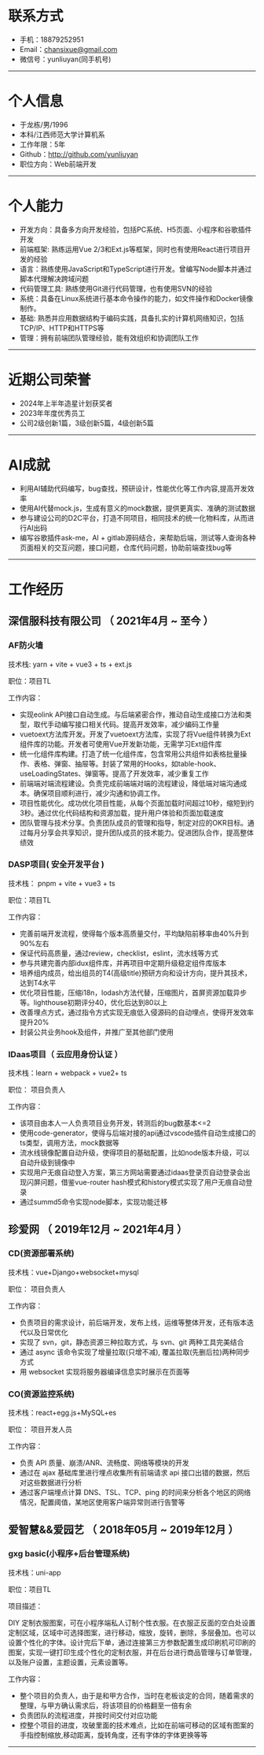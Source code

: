 # 联系方式
- 手机：18879252951
- Email：chansixue@gmail.com
- 微信号：yunliuyan(同手机号)
---

# 个人信息

 - 于龙栋/男/1996 
 - 本科/江西师范大学计算机系
 - 工作年限：5年
 - Github：http://github.com/yunliuyan 
 - 职位方向：Web前端开发

---

# 个人能力
 - 开发方向：具备多方向开发经验，包括PC系统、H5页面、小程序和谷歌插件开发
 - 前端框架: 熟练运用Vue 2/3和Ext.js等框架，同时也有使用React进行项目开发的经验
 - 语言：熟练使用JavaScript和TypeScript进行开发。曾编写Node脚本并通过脚本代理解决跨域问题
 - 代码管理工具: 熟练使用Git进行代码管理，也有使用SVN的经验
 - 系统：具备在Linux系统进行基本命令操作的能力，如文件操作和Docker镜像制作。
 - 基础: 熟悉并应用数据结构于编码实践，具备扎实的计算机网络知识，包括TCP/IP、HTTP和HTTPS等
 - 管理：拥有前端团队管理经验，能有效组织和协调团队工作
---
# 近期公司荣誉
 - 2024年上半年造星计划获奖者
 - 2023年年度优秀员工
 - 公司2级创新1篇，3级创新5篇，4级创新5篇
---  
# AI成就
 - 利用AI辅助代码编写，bug查找，预研设计，性能优化等工作内容,提高开发效率
 - 使用AI代替mock.js，生成有意义的mock数据，提供更真实、准确的测试数据
 - 参与建设公司的D2C平台，打造不同项目，相同技术的统一化物料库，从而进行AI出码
 - 编写谷歌插件ask-me，AI + gitlab源码结合，来帮助后端，测试等人查询各种页面相关的交互问题，接口问题，仓库代码问题，协助前端查找bug等
---

# 工作经历

## 深信服科技有限公司 （ 2021年4月 ~ 至今 ）

### AF防火墙
技术栈: yarn + vite + vue3 + ts + ext.js

职位：项目TL

工作内容：
  - 实现eolink API接口自动生成。与后端紧密合作，推动自动生成接口方法和类型，取代手动编写接口相关代码。提高开发效率，减少编码工作量
  - vuetoext方法库开发。开发了vuetoext方法库，实现了将Vue组件转换为Ext组件库的功能。开发者可使用Vue开发新功能，无需学习Ext组件库
  - 统一化组件库构建。打造了统一化组件库，包含常用公共组件如表格批量操作、表格、弹窗、抽屉等。封装了常用的Hooks，如table-hook、useLoadingStates、弹窗等。提高了开发效率，减少重复工作
  - 前端端对端流程建设。负责完成前端端对端的流程建设，降低端对端沟通成本。确保项目顺利进行，减少沟通和协调工作。
  - 项目性能优化。成功优化项目性能，从每个页面加载时间超过10秒，缩短到约3秒。通过优化代码结构和资源加载，提升用户体验和页面加载速度
  - 团队管理与技术分享。负责团队成员的管理和指导，制定对应的OKR目标。通过每月分享会共享知识，提升团队成员的技术能力。促进团队合作，提高整体绩效

### DASP项目( 安全开发平台 ) 
技术栈： pnpm + vite + vue3 + ts

职位：项目TL

工作内容：

 - 完善前端开发流程，使得每个版本高质量交付，平均缺陷前移率由40%升到90%左右
 - 保证代码高质量，通过review，checklist，eslint，流水线等方式
 - 参与共建完善内部idux组件库，并再项目中定期升级稳定组件库版本
 - 培养组内成员，给出组员的T4(高级title)预研方向和设计方向，提升其技术，达到T4水平
 - 优化项目性能，压缩i18n，lodash方法代替，压缩图片，首屏资源加载异步等。lighthouse初期评分40，优化后达到80以上
 - 改善埋点方式，通过指令方式实现无痕低入侵源码的自动埋点，使得开发效率提升20%
 - 封装公共业务hook及组件，并推广至其他部门使用

### IDaas项目（ 云应用身份认证 ）
 技术栈：learn + webpack + vue2+ ts

 职位： 项目负责人

 工作内容：

 - 该项目由本人一人负责项目业务开发，转测后的bug数基本<=2
 - 使用code-generator，使得与后端对接的api通过vscode插件自动生成接口的ts类型，调用方法，mock数据等
 - 流水线镜像配置自动升级，使得项目的基础配置，比如node版本升级，可以自动升级到镜像中
 - 实现用户无痕自动登入方案，第三方网站需要通过idaas登录页自动登录会出现闪屏问题，借鉴vue-router hash模式和history模式实现了用户无痕自动登录
 - 通过summd5命令实现node脚本，实现功能迁移
 
## 珍爱网 （ 2019年12月 ~ 2021年4月 ）


### CD(资源部署系统)
 技术栈：vue+Django+websocket+mysql

 职位： 项目负责人

 工作内容：

 - 负责项目的需求设计，前后端开发，发布上线，运维等整体开发，还有版本迭代以及日常优化
 - 实现了 svn，git，静态资源三种拉取方式，与 svn、git 两种工具完美结合
 - 通过 async 该命令实现了增量拉取(只增不减), 覆盖拉取(先删后拉)两种同步方式
 - 用 websocket 实现将服务器编译信息实时展示在页面等


### CO(资源监控系统)
 技术栈：react+egg.js+MySQL+es

 职位： 项目开发人员

 工作内容：

 - 负责 API 质量、崩溃/ANR、流畅度、网络等模块的开发
 - 通过在 ajax 基础库里进行埋点收集所有前端请求 api 接口出错的数据，然后对这些数据进行分析
 - 通过客户端埋点计算 DNS、TSL、TCP、ping 的时间来分析各个地区的网络情况，配置阈值，某地区使用客户端异常则进行告警等

## 爱智慧&&爱园艺 （ 2018年05月 ~ 2019年12月 ）

### gxg basic(小程序+后台管理系统)
 技术栈：uni-app

 职位：项目TL

 项目描述：

 DIY 定制衣服图案，可在小程序端私人订制个性衣服。在衣服正反面的空白处设置定制区域，区域中可选择图案，进行移动，缩放，旋转，删除，多层叠加。也可以设置个性化的字体。设计完后下单，通过连接第三方参数配置生成印刷机可印刷的图案，实现一键打印生成个性化的定制衣服，并在后台进行商品管理与订单管理，以及账户设置，主题设置，元素设置等。

 工作内容：
 - 整个项目的负责人，由于是和甲方合作，当时在老板谈定的合同，随着需求的整理，与甲方确认需求后，将该项目的价格翻至一倍有余
 - 负责团队的流程进度，并按时间交付对应功能
 - 控整个项目的进度，攻破里面的技术难点，比如在前端可移动的区域有图案的手指控制缩放,移动距离，旋转角度，还有字体的字体更换等等
---
